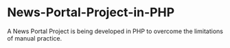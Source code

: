 # News-Portal-Project-in-PHP
A News Portal Project is being developed in PHP to overcome the limitations of manual practice.
